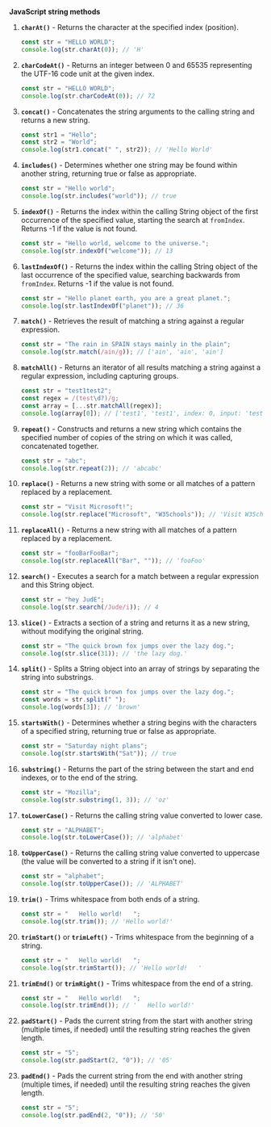 **JavaScript string methods**

1. **`charAt()`** - Returns the character at the specified index (position).

   ```javascript
   const str = "HELLO WORLD";
   console.log(str.charAt(0)); // 'H'
   ```

2. **`charCodeAt()`** - Returns an integer between 0 and 65535 representing the UTF-16 code unit at the given index.

   ```javascript
   const str = "HELLO WORLD";
   console.log(str.charCodeAt(0)); // 72
   ```

3. **`concat()`** - Concatenates the string arguments to the calling string and returns a new string.

   ```javascript
   const str1 = "Hello";
   const str2 = "World";
   console.log(str1.concat(" ", str2)); // 'Hello World'
   ```

4. **`includes()`** - Determines whether one string may be found within another string, returning true or false as appropriate.

   ```javascript
   const str = "Hello world";
   console.log(str.includes("world")); // true
   ```

5. **`indexOf()`** - Returns the index within the calling String object of the first occurrence of the specified value, starting the search at `fromIndex`. Returns -1 if the value is not found.

   ```javascript
   const str = "Hello world, welcome to the universe.";
   console.log(str.indexOf("welcome")); // 13
   ```

6. **`lastIndexOf()`** - Returns the index within the calling String object of the last occurrence of the specified value, searching backwards from `fromIndex`. Returns -1 if the value is not found.

   ```javascript
   const str = "Hello planet earth, you are a great planet.";
   console.log(str.lastIndexOf("planet")); // 36
   ```

7. **`match()`** - Retrieves the result of matching a string against a regular expression.

   ```javascript
   const str = "The rain in SPAIN stays mainly in the plain";
   console.log(str.match(/ain/g)); // ['ain', 'ain', 'ain']
   ```

8. **`matchAll()`** - Returns an iterator of all results matching a string against a regular expression, including capturing groups.

   ```javascript
   const str = "test1test2";
   const regex = /(test\d?)/g;
   const array = [...str.matchAll(regex)];
   console.log(array[0]); // ['test1', 'test1', index: 0, input: 'test1test2', groups: undefined]
   ```

9. **`repeat()`** - Constructs and returns a new string which contains the specified number of copies of the string on which it was called, concatenated together.

   ```javascript
   const str = "abc";
   console.log(str.repeat(2)); // 'abcabc'
   ```

10. **`replace()`** - Returns a new string with some or all matches of a pattern replaced by a replacement.

    ```javascript
    const str = "Visit Microsoft!";
    console.log(str.replace("Microsoft", "W3Schools")); // 'Visit W3Schools!'
    ```

11. **`replaceAll()`** - Returns a new string with all matches of a pattern replaced by a replacement.

    ```javascript
    const str = "fooBarFooBar";
    console.log(str.replaceAll("Bar", "")); // 'fooFoo'
    ```

12. **`search()`** - Executes a search for a match between a regular expression and this String object.

    ```javascript
    const str = "hey JudE";
    console.log(str.search(/Jude/i)); // 4
    ```

13. **`slice()`** - Extracts a section of a string and returns it as a new string, without modifying the original string.

    ```javascript
    const str = "The quick brown fox jumps over the lazy dog.";
    console.log(str.slice(31)); // 'the lazy dog.'
    ```

14. **`split()`** - Splits a String object into an array of strings by separating the string into substrings.

    ```javascript
    const str = "The quick brown fox jumps over the lazy dog.";
    const words = str.split(" ");
    console.log(words[3]); // 'brown'
    ```

15. **`startsWith()`** - Determines whether a string begins with the characters of a specified string, returning true or false as appropriate.

    ```javascript
    const str = "Saturday night plans";
    console.log(str.startsWith("Sat")); // true
    ```

16. **`substring()`** - Returns the part of the string between the start and end indexes, or to the end of the string.

    ```javascript
    const str = "Mozilla";
    console.log(str.substring(1, 3)); // 'oz'
    ```

17. **`toLowerCase()`** - Returns the calling string value converted to lower case.

    ```javascript
    const str = "ALPHABET";
    console.log(str.toLowerCase()); // 'alphabet'
    ```

18. **`toUpperCase()`** - Returns the calling string value converted to uppercase (the value will be converted to a string if it isn't one).

    ```javascript
    const str = "alphabet";
    console.log(str.toUpperCase()); // 'ALPHABET'
    ```

19. **`trim()`** - Trims whitespace from both ends of a string.

    ```javascript
    const str = "   Hello world!   ";
    console.log(str.trim()); // 'Hello world!'
    ```

20. **`trimStart()`** or **`trimLeft()`** - Trims whitespace from the beginning of a string.

    ```javascript
    const str = "   Hello world!   ";
    console.log(str.trimStart()); // 'Hello world!   '
    ```

21. **`trimEnd()`** or **`trimRight()`** - Trims whitespace from the end of a string.

    ```javascript
    const str = "   Hello world!   ";
    console.log(str.trimEnd()); // '   Hello world!'
    ```

22. **`padStart()`** - Pads the current string from the start with another string (multiple times, if needed) until the resulting string reaches the given length.

    ```javascript
    const str = "5";
    console.log(str.padStart(2, "0")); // '05'
    ```

23. **`padEnd()`** - Pads the current string from the end with another string (multiple times, if needed) until the resulting string reaches the given length.
    ```javascript
    const str = "5";
    console.log(str.padEnd(2, "0")); // '50'
    ```
